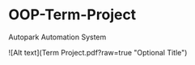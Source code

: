 # OOP-Term-Project
Autopark Automation System

![Alt text](Term Project.pdf?raw=true "Optional Title")
